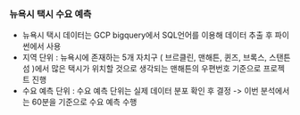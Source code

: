 ### 뉴욕시 택시 수요 예측  
- 뉴욕시 택시 데이터는 GCP bigquery에서 SQL언어를 이용해 데이터 추출 후 파이썬에서 사용
- 지역 단위 : 뉴욕시에 존재하는 5개 자치구 ( 브르클린, 맨해튼, 퀸즈, 브록스, 스탠튼 섬 )에서 많은 택시가 위치할 것으로 생각되는 맨해튼의 우편번호 기준으로 프로젝트 진행
- 수요 예측 단위 : 수요 예측 단위는 실제 데이터 분포 확인 후 결정 -> 이번 분석에서는 60분을 기준으로 수요 예측 수행
